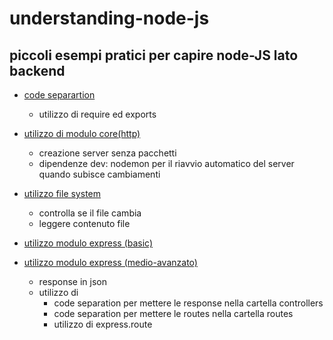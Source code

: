 # understanding-node-js
## piccoli esempi pratici per capire node-JS lato backend


* [code separartion](/code-separation)
	 - utilizzo di require ed exports
	  
* [utilizzo di modulo core(http)](/core-http-module)
	- creazione server senza  pacchetti
	- dipendenze dev: nodemon per il riavvio automatico del server quando subisce cambiamenti
	
* [utilizzo file system](/file-system)
	- controlla se il file cambia
	- leggere contenuto file
	
* [utilizzo modulo express (basic)](/express-module)
* [utilizzo modulo express (medio-avanzato)](/express-api)
	- response in json
	- utilizzo di
		- code separation per mettere le response nella cartella controllers
		- code separation per mettere le routes nella cartella routes
		- utilizzo di express.route
